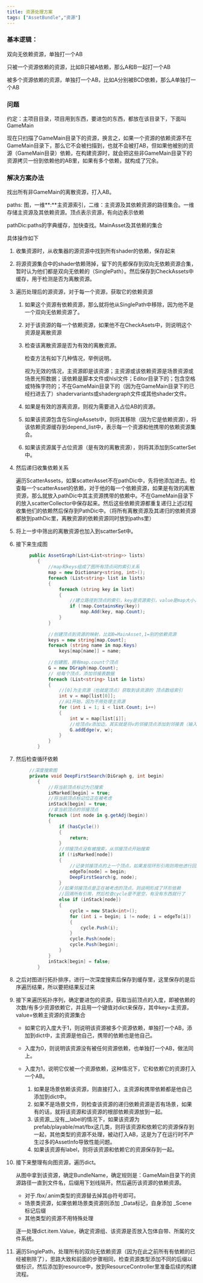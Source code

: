 ```yaml
---
title: 资源处理方案
tags: ["AssetBundle","资源"]
---
```


### 基本逻辑：

双向无依赖资源，单独打一个AB

只被一个资源依赖的资源，比如B只被A依赖，那么A和B一起打一个AB

被多个资源依赖的资源，单独打一个AB，比如A分别被BCD依赖，那么A单独打一个AB

### 问题

约定：主项目目录，项目用到东西，要进包的东西，都放在该目录下，下面叫GameMain

现在只扫描了GameMain目录下的资源，换言之，如果一个资源的依赖资源不在GameMain目录下，那么它不会被扫描到，也就不会被打AB，但如果他被别的资源（GameMain目录）依赖，在构建资源时，就会把这些非GameMain目录下的资源拷贝一份到依赖他的AB里，如果有多个依赖，就构成了冗余。

### 解决方案办法 

找出所有非GameMain的离散资源，打入AB。

paths: 图，一维**:**主资源索引，二维：主资源及其依赖资源的路径集合。一维存储主资源及其依赖资源。顶点表示资源，有向边表示依赖

pathDic:paths的字典缓存，加快查找。MainAsset及其依赖的集合

具体操作如下

1. 收集资源时，从收集器的源资源中找到所有shader的依赖，保存起来

2. 将源资源集合中的shader依赖筛掉，留下的先都保存到双向无依赖资源合集，暂时认为他们都是双向无依赖的（SinglePath）。然后保存到CheckAssets中缓存，用于检测是否为离散资源。

3. 遍历处理后的源资源，对于每一个资源，获取它的依赖资源

   1. 如果这个资源有依赖资源，那么就将他从SinglePath中移除，因为他不是一个双向无依赖资源了。

   2. 对于该资源的每一个依赖资源，如果他不在CheckAsets中，则说明这个资源是离散资源

   3. 检查该离散资源是否为有效的离散资源。

      检查方法有如下几种情况，举例说明。

      视为无效的情况，主资源即是该资源；主资源或该依赖资源是场景资源或场景光照数据；该依赖是脚本文件或hlsl文件；Editor目录下的；包含空格或特殊字符的；不在GameMain目录下的（因为在GameMain目录下的已经扫进去了）shadervariants或shadergraph文件或其他shader文件。

   4. 如果是有效的游离资源，则视为需要进入占位AB的资源。

   5. 如果该资源包含在SingleAssets中，则将其移除（因为它是依赖资源），将该依赖资源缓存到depend_list中，表示每一个资源和他携带的依赖资源集合。

   6. 如果该资源属于占位资源（是有效的离散资源），则将其添加到ScatterSet中。

4. 然后递归收集依赖关系

   遍历ScatterAssets，如果scatterAsset不在pathDic中，先将他添加进去。检查每一个scatterAsset的依赖，对于他的每一个依赖资源，如果是有效的离散资源，那么就放入pathDic中其主资源携带的依赖中。不在GameMain目录下的放入scatterCollector中保存起来。然后这些依赖资源都重复递归上述过程收集他们的依赖然后保存到PathDic中。（将所有离散资源及其递归的依赖资源都放到pathDic里，离散资源的依赖资源同时放到paths里）

5. 将上一步中筛出的离散资源也加入到scatterSet中。

6. 接下来生成图

   ````c#
   		public AssetGraph(List<List<string>> lists)
           {
               //map和keys组成了图所有顶点间的索引关系
               map = new Dictionary<string, int>();
               foreach (List<string> list in lists)
               {
                   foreach (string key in list)
                   {
                       //建立路径到顶点的索引，key是资源索引，value是map大小，作为顶点索引
                       if (!map.ContainsKey(key))
                           map.Add(key, map.Count);
                   }
               }
               
               //创建顶点到资源的映射，比如0=MainAsset,1=别的依赖资源
               keys = new string[map.Count];
               foreach (string name in map.Keys)
                   keys[map[name]] = name;
               
               //创建图，拥有map.count个顶点
               G = new DGraph(map.Count);
               // 给每个顶点，添加邻接表数据
               foreach (List<string> list in lists)
               {
                   //[0]为主资源（也就是顶点）获取到该资源的 顶点数组索引
                   int v = map[list[0]];
                   //从1开始，因为不用处理主资源
                   for (int i = 1; i < list.Count; i++)
                   {
                       int w = map[list[i]];
                       //给顶点v添加边，其实就是将v的邻接顶点添加到邻接表（输入边数据 即：邻接表数据）
                       G.addEdge(v, w);
                   }
               }
           }
   ````

7. 然后检查循环依赖

   ```c#
   		//深度搜索图
   		private void DeepFirstSearch(DiGraph g, int begin)
           {
               //将当前顶点标记为已搜索
               isMarked[begin] = true;
               //将当前顶点标记位正在被考虑
               inStack[begin] = true;
               //拿当前顶点的邻接顶点
               foreach (int node in g.getAdj(begin))
               {
                   if (hasCycle())
                   {
                       return;
                   }
                   //邻接顶点没有被搜索，从邻接顶点开始搜索
                   if (!isMarked[node])
                   {
                       //记录邻接顶点的上一个顶点，如果发现环形引用则用他进行回溯
                       edgeTo[node] = begin;
                       DeepFirstSearch(g, node);
                   }
                   //如果邻接顶点是正在被考虑的顶点，则说明形成了环形依赖
                   //回溯所有引用，然后检查cycle是不是空，有没有东西就行了
                   else if (inStack[node])
                   {
                       cycle = new Stack<int>();
                       for (int i = begin; i != node; i = edgeTo[i])
                       {
                           cycle.Push(i);
                       }
                       cycle.Push(node);
                       cycle.Push(begin);
                   }
               }
               inStack[begin] = false;
           }
   ```

8. 之后对图进行拓扑排序，进行一次深度搜索后保存到缓存里，这里保存的是后序遍历结果，所以要把结果反过来

9. 接下来遍历拓扑序列，确定要进包的资源，获取当前顶点的入度，即被依赖的次数/有多少资源依赖它，并且用一个键值对dict来保存，其中key=主资源，value=依赖主资源的资源集合

   - 如果它的入度大于1，则说明该资源被多个资源依赖，单独打一个AB，添加到dict中，主资源是他自己，携带的依赖也是他自己。

   - 入度为0，则说明该资源没有被任何资源依赖，也单独打一个AB，做法同上。
   - 入度为1，说明它仅被一个资源依赖，这种情况下，它和依赖它的资源打入一个AB。
     1. 如果是场景依赖该资源，则直接打入，主资源和携带依赖都是他自己添加到dict中。
     2. 如果不是场景文件，则检查该资源的递归依赖资源是否有场景，如果有的话，就将该资源和该资源的根部依赖资源放到一起。
     3. 该资源__没有__label的情况下，如果该资源为prefab/playable/mat/fbx这几类，则将该资源和依赖它的资源保存到一起，其他类型的资源不处理，被动打入AB，这是为了在运行时不产生过多的AssetInfo导致性能问题。
     4. 如果该资源有label，则将该资源和依赖它的资源保存到一起。

10. 接下来整理有向图资源，遍历dict。

    从图中拿到该资源，确定BundleName，确定规则是：GameMain目录下的资源路径一直到文件名，后缀用下划线隔开。然后遍历该资源的依赖资源。

    - 对于.fbx/.anim类型的资源替去掉其@符号即可。
    - 场景类资源，如果依赖场景类资源则添加 _Data标记，自身添加 _Scene标记后缀
    - 其他类型的资源不用特殊处理

    逐一处理dict.item.Value，确定资源组、该资源是否放入包体自带、所属的文件系统。

11. 遍历SinglePath，处理所有的双向无依赖资源（因为在此之前所有有依赖的已经被剔除了），思路大致和前面的步骤相同，检查资源类型添加不同的后缀以做标识，然后添加到resource中，放到ResourceController里准备后续的构建流程。



